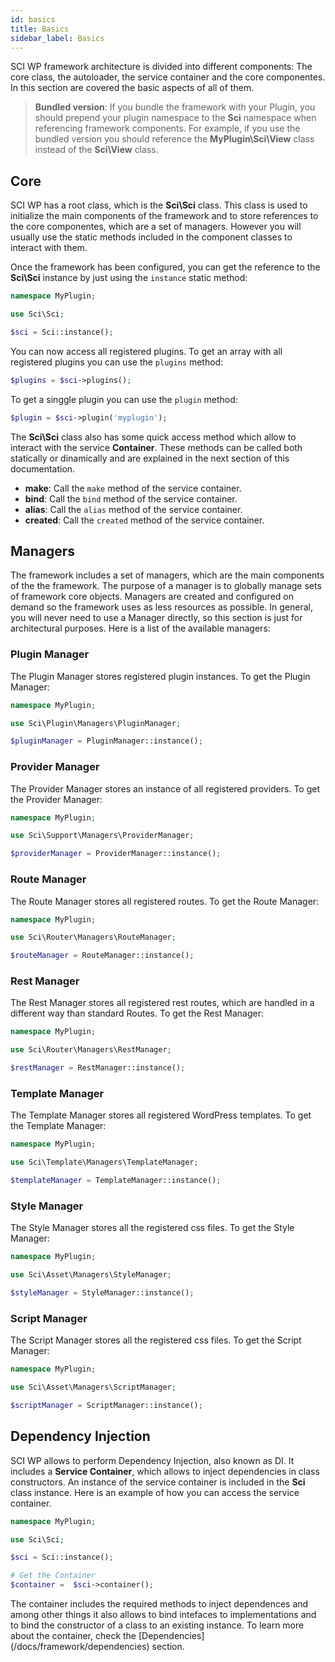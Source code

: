 ```yaml
---
id: basics
title: Basics
sidebar_label: Basics
---
```


SCI WP framework architecture is divided into different components: The core class, the autoloader, the service container and the core componentes. In this section are covered the basic aspects of all of them.

> **Bundled version**: If you bundle the framework with your Plugin,
> you should prepend your plugin namespace to the **Sci** namespace when referencing framework components.
> For example, if you use the bundled version you should reference the **MyPlugin\Sci\View** class instead of the **Sci\View** class.

## Core

SCI WP has a root class, which is the **Sci\Sci** class. This class is used to initialize the main components of the framework and to store references to the core componentes, which are a set of managers. However you will usually use the static methods included in the component classes to interact with them.

Once the framework has been configured, you can get the reference to the **Sci\Sci** instance by just using the `instance` static method:

```php
namespace MyPlugin;

use Sci\Sci;

$sci = Sci::instance();
```

You can now access all registered plugins. To get an array with all registered plugins you can use the `plugins` method:

```php
$plugins = $sci->plugins();
```
To get a singgle plugin you can use the `plugin` method:

```php
$plugin = $sci->plugin('myplugin');
```

The **Sci\Sci** class also has some quick access method which allow to interact with the service **Container**. These methods can be called both statically or dinamically and are explained in the next section of this documentation.

* **make**: Call the `make` method of the service container.
* **bind**: Call the `bind` method of the service container.
* **alias**: Call the `alias` method of the service container.
* **created**: Call the `created` method of the service container.

## Managers

The framework includes a set of managers, which are the main components of the the framework. The purpose of a manager is to globally manage sets of framework core objects. Managers are created and configured on demand so the framework uses as less resources as possible. In general, you will never need to use a Manager directly, so this section is just for architectural purposes. Here is a list of the available managers:

### Plugin Manager

The Plugin Manager stores registered plugin instances. To get the Plugin Manager:

```php
namespace MyPlugin;

use Sci\Plugin\Managers\PluginManager;

$pluginManager = PluginManager::instance();

```

### Provider Manager

The Provider Manager stores an instance of all registered providers. To get the Provider Manager:

```php
namespace MyPlugin;

use Sci\Support\Managers\ProviderManager;

$providerManager = ProviderManager::instance();

```

### Route Manager

The Route Manager stores all registered routes. To get the Route Manager:

```php
namespace MyPlugin;

use Sci\Router\Managers\RouteManager;

$routeManager = RouteManager::instance();

```

### Rest Manager

The Rest Manager stores all registered rest routes, which are handled in a different way than standard Routes. To get the Rest Manager:

```php
namespace MyPlugin;

use Sci\Router\Managers\RestManager;

$restManager = RestManager::instance();

```

### Template Manager

The Template Manager stores all registered WordPress templates. To get the Template Manager:

```php
namespace MyPlugin;

use Sci\Template\Managers\TemplateManager;

$templateManager = TemplateManager::instance();

```

### Style Manager

The Style Manager stores all the registered css files. To get the Style Manager:

```php
namespace MyPlugin;

use Sci\Asset\Managers\StyleManager;

$styleManager = StyleManager::instance();
```


### Script Manager

The Script Manager stores all the registered css files. To get the Script Manager:

```php
namespace MyPlugin;

use Sci\Asset\Managers\ScriptManager;

$scriptManager = ScriptManager::instance();
```
## Dependency Injection

SCI WP allows to perform Dependency Injection, also known as DI. It includes a **Service Container**, which allows to inject dependencies in class constructors. An instance of the service container is included in the **Sci** class instance. Here is an example of how you can access the service container.

```php
namespace MyPlugin;

use Sci\Sci;

$sci = Sci::instance();

# Get the Container
$container =  $sci->container();

```

The container includes the required methods to inject dependences and among other things it also allows to bind intefaces to implementations and to bind the constructor of a class to an existing instance. To learn more about the container, check the [Dependencies] (/docs/framework/dependencies) section.